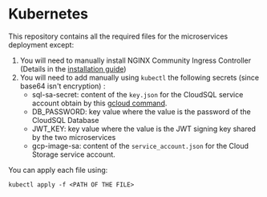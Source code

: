 # Kubernetes

This repository contains all the required files for the microservices deployment except:
1. You will need to manually install NGINX Community Ingress Controller (Details in the [installation guide](https://kubernetes.github.io/ingress-nginx/deploy/))
2. You will need to add manually using `kubectl` the following secrets (since base64 isn't encryption) :
   * sql-sa-secret: content of the `key.json` for the CloudSQL service account obtain by this [gcloud command](https://cloud.google.com/sql/docs/mysql/connect-kubernetes-engine#service_account_key_file).
   * DB_PASSWORD: key value where the value is the password of the CloudSQL Database
   * JWT_KEY: key value where the value is the JWT signing key shared by the two microservices
   * gcp-image-sa: content of the `service_account.json` for the Cloud Storage service account.

You can apply each file using:
````
kubectl apply -f <PATH OF THE FILE>
````
